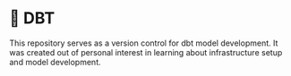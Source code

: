 # 🚀 DBT 
This repository serves as a version control for dbt model development. It was created out of personal interest in learning about infrastructure setup and model development.
